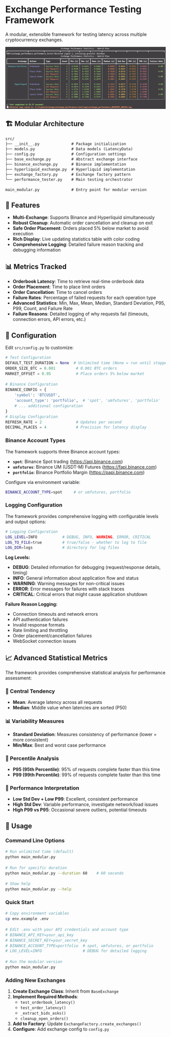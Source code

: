 # Exchange Performance Testing Framework

A modular, extensible framework for testing latency across multiple cryptocurrency exchanges.

![Performance Test Screenshot](assets/images/screenshot.png)

## 🏗️ **Modular Architecture**

```
src/
├── __init__.py              # Package initialization
├── models.py                # Data models (LatencyData)
├── config.py                # Configuration settings
├── base_exchange.py         # Abstract exchange interface
├── binance_exchange.py      # Binance implementation
├── hyperliquid_exchange.py  # Hyperliquid implementation
├── exchange_factory.py      # Exchange factory pattern
└── performance_tester.py    # Main testing orchestrator

main_modular.py              # Entry point for modular version
```

## 🚀 **Features**

- **Multi-Exchange**: Supports Binance and Hyperliquid simultaneously
- **Robust Cleanup**: Automatic order cancellation and cleanup on exit
- **Safe Order Placement**: Orders placed 5% below market to avoid execution
- **Rich Display**: Live updating statistics table with color coding
- **Comprehensive Logging**: Detailed failure reason tracking and debugging information

## 📊 **Metrics Tracked**

- **Orderbook Latency**: Time to retrieve real-time orderbook data
- **Order Placement**: Time to place limit orders  
- **Order Cancellation**: Time to cancel orders
- **Failure Rates**: Percentage of failed requests for each operation type
- **Advanced Statistics**: Min, Max, Mean, Median, Standard Deviation, P95, P99, Count, and Failure Rate
- **Failure Reasons**: Detailed logging of why requests fail (timeouts, connection errors, API errors, etc.)

## 🔧 **Configuration**

Edit `src/config.py` to customize:

```python
# Test Configuration
DEFAULT_TEST_DURATION = None  # Unlimited time (None = run until stopped)
ORDER_SIZE_BTC = 0.001         # 0.001 BTC orders
MARKET_OFFSET = 0.95           # Place orders 5% below market

# Binance Configuration
BINANCE_CONFIG = {
    'symbol': 'BTCUSDT',
    'account_type': 'portfolio',  # 'spot', 'umfutures', 'portfolio'
    # ... additional configuration
}
# Display Configuration
REFRESH_RATE = 2               # Updates per second
DECIMAL_PLACES = 4             # Precision for latency display
```

### **Binance Account Types**

The framework supports three Binance account types:

- **`spot`**: Binance Spot trading (https://api.binance.com)
- **`umfutures`**: Binance UM (USDT-M) Futures (https://fapi.binance.com)  
- **`portfolio`**: Binance Portfolio Margin (https://papi.binance.com)

Configure via environment variable:
```bash
BINANCE_ACCOUNT_TYPE=spot     # or umfutures, portfolio
```

### **Logging Configuration**

The framework provides comprehensive logging with configurable levels and output options:

```bash
# Logging Configuration
LOG_LEVEL=INFO           # DEBUG, INFO, WARNING, ERROR, CRITICAL  
LOG_TO_FILE=true         # true/false - whether to log to file
LOG_DIR=logs             # directory for log files
```

**Log Levels:**
- **DEBUG**: Detailed information for debugging (request/response details, timing)
- **INFO**: General information about application flow and status
- **WARNING**: Warning messages for non-critical issues
- **ERROR**: Error messages for failures with stack traces
- **CRITICAL**: Critical errors that might cause application shutdown

**Failure Reason Logging:**
- Connection timeouts and network errors
- API authentication failures  
- Invalid response formats
- Rate limiting and throttling
- Order placement/cancellation failures
- WebSocket connection issues

## 📈 **Advanced Statistical Metrics**

The framework provides comprehensive statistical analysis for performance assessment:

### **📏 Central Tendency**
- **Mean**: Average latency across all requests
- **Median**: Middle value when latencies are sorted (P50)

### **📊 Variability Measures**
- **Standard Deviation**: Measures consistency of performance (lower = more consistent)
- **Min/Max**: Best and worst case performance

### **🎯 Percentile Analysis**
- **P95 (95th Percentile)**: 95% of requests complete faster than this time
- **P99 (99th Percentile)**: 99% of requests complete faster than this time

### **🚦 Performance Interpretation**
- **Low Std Dev + Low P99**: Excellent, consistent performance
- **High Std Dev**: Variable performance, investigate network/load issues
- **High P99 vs P95**: Occasional severe outliers, potential timeouts

## 🌟 **Usage**

### Command Line Options
```bash
# Run unlimited time (default)
python main_modular.py

# Run for specific duration
python main_modular.py --duration 60    # 60 seconds

# Show help
python main_modular.py --help
```

### Quick Start
```bash
# Copy environment variables
cp env.example .env

# Edit .env with your API credentials and account type
# BINANCE_API_KEY=your_api_key
# BINANCE_SECRET_KEY=your_secret_key  
# BINANCE_ACCOUNT_TYPE=portfolio  # spot, umfutures, or portfolio
# LOG_LEVEL=INFO                  # DEBUG for detailed logging

# Run the modular version
python main_modular.py
```

### Adding New Exchanges

1. **Create Exchange Class**: Inherit from `BaseExchange`
2. **Implement Required Methods**:
   - `test_orderbook_latency()`
   - `test_order_latency()`
   - `_extract_bids_asks()`
   - `cleanup_open_orders()`
3. **Add to Factory**: Update `ExchangeFactory.create_exchanges()`
4. **Configure**: Add exchange config to `config.py`